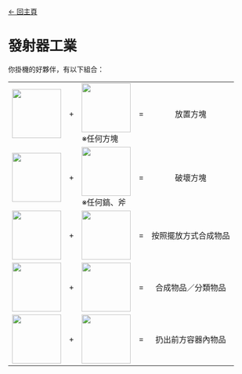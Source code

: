 [← 回主頁](../)
# 發射器工業
你掛機的好夥伴，有以下組合：

<table>
    <tr><td><img src="https://i.imgur.com/FfkOSig.png" width="100"/></td><td align="center">+</td><td><img src="https://i.imgur.com/K5udjhP.png" width="100"/><br/>※任何方塊</td><td align="center">=</td><td align="center">放置方塊</td></tr>
    <tr><td><img src="https://i.imgur.com/FfkOSig.png" width="100"/></td><td align="center">+</td><td><img src="https://i.imgur.com/fCJInuU.png" width="100"/><br/>※任何鎬、斧</td><td align="center">=</td><td align="center">破壞方塊</td></tr>
    <tr><td><img src="https://i.imgur.com/FfkOSig.png" width="100"/></td><td align="center">+</td><td><img src="https://i.imgur.com/aXV5l5r.png" width="100"/></td><td align="center">=</td><td align="center">按照擺放方式合成物品</td></tr>
    <tr><td><img src="https://i.imgur.com/FfkOSig.png" width="100"/></td><td align="center">+</td><td><img src="https://i.imgur.com/ojHcQsH.png" width="100"/></td><td align="center">=</td><td align="center">合成物品／分類物品</td></tr>
    <tr><td><img src="https://i.imgur.com/FfkOSig.png" width="100"/></td><td align="center">+</td><td><img src="https://i.imgur.com/FGiKUDQ.png" width="100"/></td><td align="center">=</td><td align="center">扔出前方容器內物品</td></tr>
</table>



